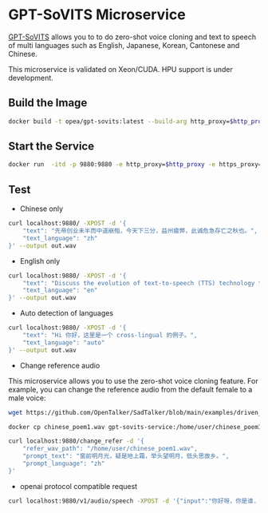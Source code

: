 # GPT-SoVITS Microservice

[GPT-SoVITS](https://github.com/RVC-Boss/GPT-SoVITS) allows you to to do zero-shot voice cloning and text to speech of multi languages such as English, Japanese, Korean, Cantonese and Chinese.

This microservice is validated on Xeon/CUDA. HPU support is under development.

## Build the Image

```bash
docker build -t opea/gpt-sovits:latest --build-arg http_proxy=$http_proxy --build-arg https_proxy=$https_proxy -f comps/tts/gpt-sovits/Dockerfile .
```

## Start the Service

```bash
docker run  -itd -p 9880:9880 -e http_proxy=$http_proxy -e https_proxy=$https_proxy opea/gpt-sovits:latest
```

## Test

- Chinese only

```bash
curl localhost:9880/ -XPOST -d '{
    "text": "先帝创业未半而中道崩殂，今天下三分，益州疲弊，此诚危急存亡之秋也。",
    "text_language": "zh"
}' --output out.wav
```

- English only

```bash
curl localhost:9880/ -XPOST -d '{
    "text": "Discuss the evolution of text-to-speech (TTS) technology from its early beginnings to the present day. Highlight the advancements in natural language processing that have contributed to more realistic and human-like speech synthesis. Also, explore the various applications of TTS in education, accessibility, and customer service, and predict future trends in this field. Write a comprehensive overview of text-to-speech (TTS) technology.",
    "text_language": "en"
}' --output out.wav
```

- Auto detection of languages

```bash
curl localhost:9880/ -XPOST -d '{
    "text": "Hi 你好，这里是一个 cross-lingual 的例子。",
    "text_language": "auto"
}' --output out.wav
```

- Change reference audio

This microservice allows you to use the zero-shot voice cloning feature. For example, you can change the reference audio from the default female to a male voice:

```bash
wget https://github.com/OpenTalker/SadTalker/blob/main/examples/driven_audio/chinese_poem1.wav

docker cp chinese_poem1.wav gpt-sovits-service:/home/user/chinese_poem1.wav

curl localhost:9880/change_refer -d '{
    "refer_wav_path": "/home/user/chinese_poem1.wav",
    "prompt_text": "窗前明月光，疑是地上霜，举头望明月，低头思故乡。",
    "prompt_language": "zh"
}'
```

- openai protocol compatible request

```bash
curl localhost:9880/v1/audio/speech -XPOST -d '{"input":"你好呀，你是谁. Hello, who are you?"}' -H 'Content-Type: application/json' --output speech.mp3
```
